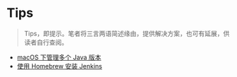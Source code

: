 # Tips

> Tips，即提示。笔者将三言两语简述缘由，提供解决方案，也可有延展，供读者自行查阅。

- [macOS 下管理多个 Java 版本](./Java_Multiple_Versions)
- [使用 Homebrew 安装 Jenkins](./Jenkins_by_Homebrew)
